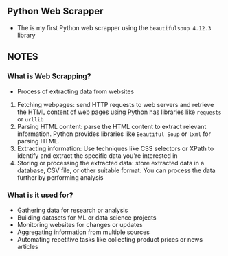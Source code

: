 ## Python Web Scrapper

- The is my first Python web scrapper using the `beautifulsoup 4.12.3` library

## NOTES

### What is Web Scrapping?

- Process of extracting data from websites

1. Fetching webpages: send HTTP requests to web servers and retrieve the HTML content of web pages using Python has libraries like `requests` or `urllib`
2. Parsing HTML content: parse the HTML content to extract relevant information. Python provides libraries like `Beautiful Soup` or `lxml` for parsing HTML.
3. Extracting information: Use techniques like CSS selectors or XPath to identify and extract the specific data you're interested in
4. Storing or processing the extracted data: store extracted data in a database, CSV file, or other suitable format. You can process the data further by performing analysis

### What is it used for?

- Gathering data for research or analysis
- Building datasets for ML or data science projects
- Monitoring websites for changes or updates
- Aggregating information from multiple sources
- Automating repetitive tasks like collecting product prices or news articles
